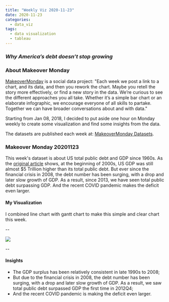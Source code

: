 ```yaml
---
title: "Weekly Viz 2020-11-23"
date: 2020-11-23
categories:
  - data_viz
tags:
  - data visualization
  - tableau
---
```


### *Why America’s debt doesn’t stop growing*


### About Makeover Monday

[MakeoverMonday](http://www.makeovermonday.co.uk/) is a social data project:
"Each week we post a link to a chart, and its data, and then you rework the chart.
Maybe you retell the story more effectively, or find a new story in the data.
We’re curious to see the different approaches you all take. Whether it’s a simple bar chart or an elaborate infographic, we encourage everyone of all skills to partake.
Together we can have broader conversations about and with data."

Starting from Jan 08, 2018, I decided to put aside one hour on Monday weekly to create some visualization and find some insights from the data.

The datasets are published each week at: [MakeoverMonday Datasets](http://www.makeovermonday.co.uk/data/).

### Makeover Monday 20201123

This week's dataset is about US total public debt and GDP since 1960s. As the [original article](https://www.visualcapitalist.com/americas-debt-27-trillion-and-counting/) shows, at the beginning of 2000s, US GDP was still almost $5 Trillion higher than its total public debt. But ever since the financial crisis in 2008, the debt number has been surging, with a drop and later slow growth of GDP. As a result, since 2013, we have seen total public debt surpassing GDP. And the recent COVID pandemic makes the deficit even larger.   

#### My Visualization

I combined line chart with gantt chart to make this simple and clear chart this week.  

--  
<div class='tableauPlaceholder' id='viz1606187773159' style='position: relative'>
<noscript><a href='#'>
  <img alt=' ' src='https:&#47;&#47;public.tableau.com&#47;static&#47;images&#47;Ma&#47;MakeOverMonday20201123U_S_TotalPublicDebtvs_GDP&#47;USTOTALPUBLICDEBTVSGDP&#47;1_rss.png' style='border: none' />
</a></noscript>
<object class='tableauViz'  style='display:none;'>
  <param name='host_url' value='https%3A%2F%2Fpublic.tableau.com%2F' />
  <param name='embed_code_version' value='3' />
  <param name='site_root' value='' />
  <param name='name' value='MakeOverMonday20201123U_S_TotalPublicDebtvs_GDP&#47;USTOTALPUBLICDEBTVSGDP' />
  <param name='tabs' value='no' />
  <param name='toolbar' value='yes' />
  <param name='static_image' value='https:&#47;&#47;public.tableau.com&#47;static&#47;images&#47;Ma&#47;MakeOverMonday20201123U_S_TotalPublicDebtvs_GDP&#47;USTOTALPUBLICDEBTVSGDP&#47;1.png' />
  <param name='animate_transition' value='yes' />
  <param name='display_static_image' value='yes' />
  <param name='display_spinner' value='yes' />
  <param name='display_overlay' value='yes' />
  <param name='display_count' value='yes' />
  <param name='language' value='en' />
</object></div>          
<script type='text/javascript'> 
  var divElement = document.getElementById('viz1606187773159');              
  var vizElement = divElement.getElementsByTagName('object')[0];            
  if ( divElement.offsetWidth > 800 ) { vizElement.style.width='800px';vizElement.style.height='627px';} else if ( divElement.offsetWidth > 500 ) { vizElement.style.width='800px';vizElement.style.height='627px';} else { vizElement.style.width='100%';vizElement.style.height='727px';}          
  var scriptElement = document.createElement('script');                 
  scriptElement.src = 'https://public.tableau.com/javascripts/api/viz_v1.js';      
  vizElement.parentNode.insertBefore(scriptElement, vizElement);           
</script>
  
  
--  

#### Insights
* The GDP surplus has been relatively consistent in late 1990s to 2008;  
* But due to the financial crisis in 2008, the debt number has been surging, with a drop and later slow growth of GDP. As a result, we saw total public debt surpassed GDP the first time in 2012Q4;   
* And the recent COVID pandemic is making the deficit even larger.  

